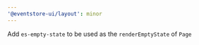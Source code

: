 ```yaml
---
'@eventstore-ui/layout': minor
---
```


Add `es-empty-state` to be used as the `renderEmptyState` of `Page`
